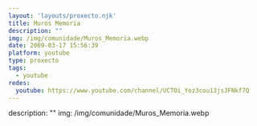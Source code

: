 ```yaml
---
layout: 'layouts/proxecto.njk'
title: Muros Memoria
description: ""
img: /img/comunidade/Muros_Memoria.webp
date: 2009-03-17 15:56:39
platform: youtube
type: proxecto
tags:
  - youtube
redes:
  youtube: https://www.youtube.com/channel/UCTOi_Yoz3cou13jsJFNkf7Q
---
```

description: ""
img: /img/comunidade/Muros_Memoria.webp
